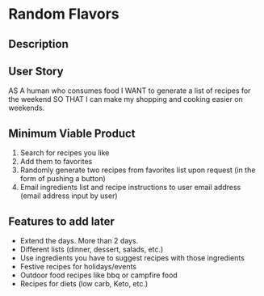 # Random Flavors

## Description

## User Story
AS A human who consumes food 
I WANT to generate a list of recipes for the weekend
SO THAT I can make my shopping and cooking easier on weekends.

## Minimum Viable Product
1. Search for recipes you like
1. Add them to favorites 
1. Randomly generate two recipes from favorites list upon request (in the form of pushing a button)
1. Email ingredients list and recipe instructions to user email address (email address input by user)

## Features to add later
- Extend the days. More than 2 days.
- Different lists (dinner, dessert, salads, etc.)
- Use ingredients you have to suggest recipes with those ingredients
- Festive recipes for holidays/events
- Outdoor food recipes like bbq or campfire food 
- Recipes for diets (low carb, Keto, etc.)
